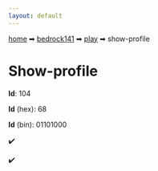 ```yaml
---
layout: default
---
```


[home](/) ➡ [bedrock141](/protocol/bedrock141) ➡ [play](/protocol/bedrock141/play) ➡ show-profile

# Show-profile

**Id**: 104

**Id** (hex): 68

**Id** (bin): 01101000

✔️

✔️

